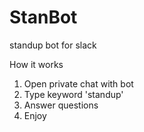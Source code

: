 # StanBot
standup bot for slack

How it works
1. Open private chat with bot
2. Type keyword 'standup'
3. Answer questions
4. Enjoy
